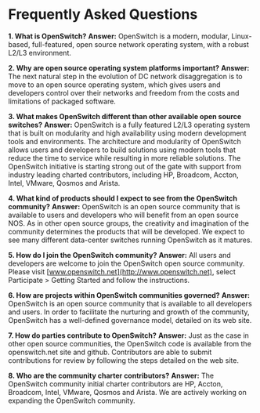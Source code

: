 # Frequently Asked Questions

**1. What is OpenSwitch?**
**Answer:**	OpenSwitch is a modern, modular, Linux-based,  full-featured, open source network operating system, with  a robust L2/L3 environment.

**2.	Why are open source operating system platforms important?**
**Answer:**	The next natural step in the evolution of DC network disaggregation is to move to an open source operating system, which gives users and developers control over their networks and freedom from the costs and limitations of packaged software.

**3.	What makes OpenSwitch different than other available open source switches?**
**Answer:**	OpenSwitch is a fully featured L2/L3 operating system that is built on modularity and high availability using modern development tools and environments. The architecture and modularity of OpenSwitch allows users and developers to build solutions using modern tools that reduce the time to service while resulting in more reliable solutions. The OpenSwitch initiative is starting strong out of the gate with support from industry leading charted contributors, including HP, Broadcom, Accton, Intel, VMware, Qosmos and Arista.

**4.	What kind of products should I expect to see from the OpenSwitch community?**
**Answer:**	OpenSwitch is an open source community that is available to users and developers who will benefit from an open source NOS. As in other open source groups, the creativity and imagination of the community determines the products that will be developed. We expect to see many different data-center switches running OpenSwitch as it matures.

**5.	How do I join the OpenSwitch community?**
**Answer:**	All users and developers are welcome to join the OpenSwitch open source community. Please visit [www.openswitch.net](http://www.openswitch.net), select Participate > Getting Started and follow the instructions.

**6.	How are projects within OpenSwitch communities governed?**
**Answer:**	OpenSwitch is an open source community that is available to all developers and users. In order to facilitate the nurturing and growth of the community, OpenSwitch has a well-defined governance model, detailed on its web site.

**7.	How do parties contribute to OpenSwitch?**
**Answer:**	Just as the case in other open source communities, the OpenSwitch code is available from the  openswitch.net site and github. Contributors are able to submit contributions for review by following the steps detailed on the web site.

**8.	Who are the community charter contributors?**
**Answer:**	The OpenSwitch community initial charter contributors are HP, Accton, Broadcom, Intel, VMware, Qosmos and Arista. We are actively working on expanding the OpenSwitch community.
